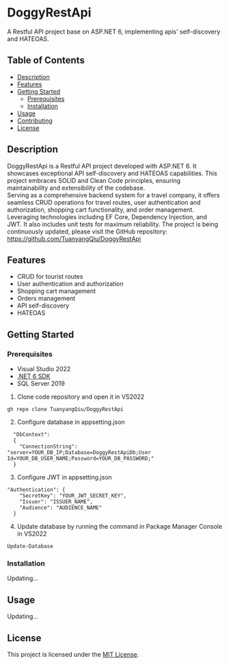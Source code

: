 # DoggyRestApi

A Restful API project base on ASP.NET 6, implementing apis' self-discovery and HATEOAS.

## Table of Contents

- [Description](#description)
- [Features](#features)
- [Getting Started](#getting-started)
  - [Prerequisites](#prerequisites)
  - [Installation](#installation)
- [Usage](#usage)
- [Contributing](#contributing)
- [License](#license)

## Description

DoggyRestApi is a Restful API project developed with ASP.NET 6. It showcases exceptional API self-discovery and HATEOAS capabilities. This project embraces SOLID and Clean Code principles, ensuring maintainability and extensibility of the codebase.  
Serving as a comprehensive backend system for a travel company, it offers seamless CRUD operations for travel routes, user authentication and authorization, shopping cart functionality, and order management. Leveraging technologies including EF Core, Dependency Injection, and JWT. It also includes unit tests for maximum reliability. The project is being continuously updated, please visit the GitHub repository: https://github.com/TuanyangQiu/DoggyRestApi


## Features
- CRUD for tourist routes
- User authentication and authorization
- Shopping cart management
- Orders management
- API self-discovery
- HATEOAS

## Getting Started

### Prerequisites

- Visual Studio 2022
- [.NET 6 SDK](https://dotnet.microsoft.com/en-us/download/dotnet/6.0)
- SQL Server 2019

1. Clone code repository and open it in VS2022 
```
gh repo clone TuanyangQiu/DoggyRestApi
```  
2. Configure database in appsetting.json
```
  "DbContext": 
  {
    "ConnectionString": "server=YOUR_DB_IP;Database=DoggyRestApiDb;User Id=YOUR_DB_USER_NAME;Password=YOUR_DB_PASSWORD;"
  }
```
3. Configure JWT in appsetting.json
```
"Authentication": {
    "SecretKey": "YOUR_JWT_SECRET_KEY",
    "Issuer": "ISSUER_NAME",
    "Audience": "AUDIENCE_NAME"
  }
```
4. Update database by running the command in Package Manager Console in VS2022
```
Update-Database
```

### Installation

Updating...

## Usage

Updating...

## License

This project is licensed under the [MIT License](https://github.com/TuanyangQiu/DoggyRestApi/blob/bda482401f1134dcd8ef7c4f6e377825112a1d3d/LICENSE.txt).
